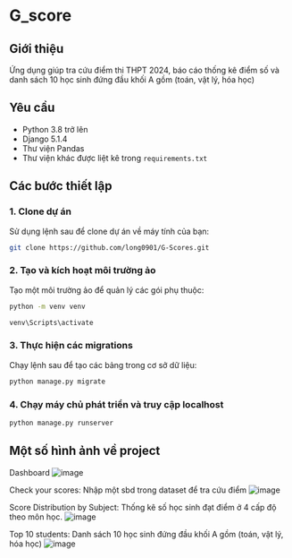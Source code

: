 # G_score

## Giới thiệu
Ứng dụng giúp tra cứu điểm thi THPT 2024, báo cáo thống kê điểm số và danh sách 10 học sinh đứng đầu khối A gồm (toán, vật lý, hóa học)

## Yêu cầu
- Python 3.8 trở lên
- Django 5.1.4
- Thư viện Pandas
- Thư viện khác được liệt kê trong `requirements.txt`

## Các bước thiết lập

### 1. Clone dự án
Sử dụng lệnh sau để clone dự án về máy tính của bạn:

```bash
git clone https://github.com/long0901/G-Scores.git
```

### 2. Tạo và kích hoạt môi trường ảo
Tạo một môi trường ảo để quản lý các gói phụ thuộc:

```bash
python -m venv venv

venv\Scripts\activate 
```

### 3. Thực hiện các migrations
Chạy lệnh sau để tạo các bảng trong cơ sở dữ liệu:
```bash
python manage.py migrate
```
### 4. Chạy máy chủ phát triển và truy cập localhost
```bash
python manage.py runserver 
```

## Một số hình ảnh về project

Dashboard
![image](https://github.com/user-attachments/assets/1b7c155b-5878-44c1-930d-bcf028246e3b)

Check your scores: Nhập một sbd trong dataset để tra cứu điểm 
![image](https://github.com/user-attachments/assets/9c2bffa5-e997-4cff-8a72-a8058b3800c1)

Score Distribution by Subject: Thống kê số học sinh đạt điểm ở 4 cấp độ theo môn học.
![image](https://github.com/user-attachments/assets/d5692882-8867-4a75-9ad9-27152f96491c)

Top 10 students: Danh sách 10 học sinh đứng đầu khối A gồm (toán, vật lý, hóa học)
![image](https://github.com/user-attachments/assets/938c01c3-f8bc-45e5-9fe6-d5eb3af8070d)



